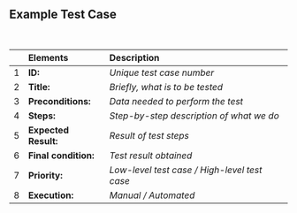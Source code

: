 ## Example Test Case

<br>

|     | Elements             | Description                                  |
| :-- | :------------------- | :------------------------------------------- |
| 1   | **ID:**              | _Unique test case number_                    |
| 2   | **Title:**           | _Briefly, what is to be tested_              |
| 3   | **Preconditions:**   | _Data needed to perform the test_            |
| 4   | **Steps:**           | _Step-by-step description of what we do_     |
| 5   | **Expected Result:** | _Result of test steps_                       |
| 6   | **Final condition:** | _Test result obtained_                       |
| 7   | **Priority:**        | _Low-level test case / High-level test case_ |
| 8   | **Execution:**       | _Manual / Automated_                         |
